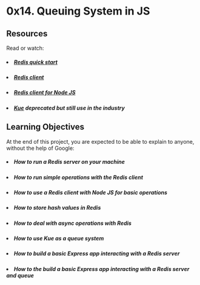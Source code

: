 # 0x14. Queuing System in JS

## Resources

Read or watch:

##### <li>[Redis quick start](https://intranet.hbtn.io/rltoken/izafAud64nJTc_MOacID1g)</li>
##### <li>[Redis client](https://intranet.hbtn.io/rltoken/c7XFFQIUuhKkUGX3BBW0NA)</li>
##### <li>[Redis client for Node JS](https://intranet.hbtn.io/rltoken/xyNSNKDO6dcUzOWhEmE-gA)</li>
##### <li>[Kue](https://intranet.hbtn.io/rltoken/vgeSMzQrzUCM0NQZ2wq9oA) deprecated but still use in the industry</li>

## Learning Objectives

At the end of this project, you are expected to be able to explain to anyone, without the help of Google:

##### <li>How to run a Redis server on your machine</li>
##### <li>How to run simple operations with the Redis client</li>
##### <li>How to use a Redis client with Node JS for basic operations</li>
##### <li>How to store hash values in Redis</li>
##### <li>How to deal with async operations with Redis</li>
##### <li>How to use Kue as a queue system</li>
##### <li>How to build a basic Express app interacting with a Redis server</li>
##### <li>How to the build a basic Express app interacting with a Redis server and queue</li>
